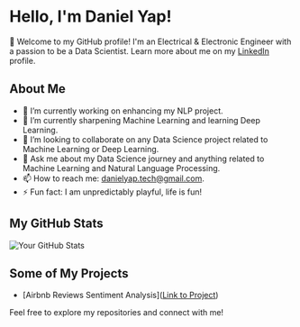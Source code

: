 # Hello, I'm Daniel Yap!

👋 Welcome to my GitHub profile! I'm an Electrical & Electronic Engineer with a passion to be a Data Scientist. Learn more about me on my [LinkedIn](https://www.linkedin.com/in/daniel-yap-b916aaa3/) profile.

## About Me
- 🔭 I’m currently working on enhancing my NLP project.
- 🌱 I’m currently sharpening Machine Learning and learning Deep Learning.
- 👯 I’m looking to collaborate on any Data Science project related to Machine Learning or Deep Learning.
- 💬 Ask me about my Data Science journey and anything related to Machine Learning and Natural Language Processing.
- 📫 How to reach me: danielyap.tech@gmail.com.
- ⚡ Fun fact: I am unpredictably playful, life is fun!

## My GitHub Stats
![Your GitHub Stats](https://github-readme-stats.vercel.app/api?username=danielyaptech&show_icons=true&hide_title=true&hide=prs&count_private=true&include_all_commits=true&line_height=20&theme=radical)

## Some of My Projects
- [Airbnb Reviews Sentiment Analysis]([Link to Project](https://github.com/danielyaptech/DS-Capstone-Project))

Feel free to explore my repositories and connect with me!
